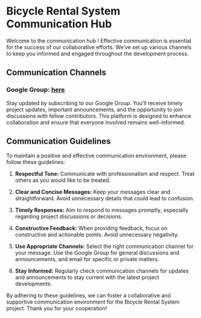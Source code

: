 # Bicycle Rental System Communication Hub

Welcome to the communication hub ! Effective communication is essential for the success of our collaborative efforts. We’ve set up various channels to keep you informed and engaged throughout the development process.

## Communication Channels

### Google Group: [here](https://groups.google.com/g/fitness-log)

Stay updated by subscribing to our Google Group. You’ll receive timely project updates, important announcements, and the opportunity to join discussions with fellow contributors. This platform is designed to enhance collaboration and ensure that everyone involved remains well-informed.

## Communication Guidelines

To maintain a positive and effective communication environment, please follow these guidelines:

1. **Respectful Tone:** Communicate with professionalism and respect. Treat others as you would like to be treated.

2. **Clear and Concise Messages:** Keep your messages clear and straightforward. Avoid unnecessary details that could lead to confusion.

3. **Timely Responses:** Aim to respond to messages promptly, especially regarding project discussions or decisions.

4. **Constructive Feedback:** When providing feedback, focus on constructive and actionable points. Avoid unnecessary negativity.

5. **Use Appropriate Channels:** Select the right communication channel for your message. Use the Google Group for general discussions and announcements, and email for specific or private matters.

6. **Stay Informed:** Regularly check communication channels for updates and announcements to stay current with the latest project developments.

By adhering to these guidelines, we can foster a collaborative and supportive communication environment for the Bicycle Rental System project. Thank you for your cooperation!
